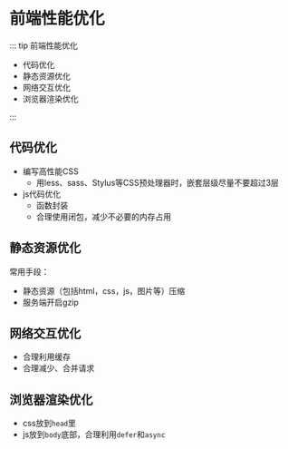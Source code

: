 # 前端性能优化

::: tip 前端性能优化

- 代码优化
- 静态资源优化
- 网络交互优化
- 浏览器渲染优化
  
:::

## 代码优化

- 编写高性能CSS
  - 用less、sass、Stylus等CSS预处理器时，嵌套层级尽量不要超过3层
- js代码优化
  - 函数封装
  - 合理使用闭包，减少不必要的内存占用

## 静态资源优化

常用手段：

- 静态资源（包括html，css，js，图片等）压缩
- 服务端开启gzip

## 网络交互优化

- 合理利用缓存
- 合理减少、合并请求

## 浏览器渲染优化

- css放到`head`里
- js放到`body`底部，合理利用`defer`和`async`

